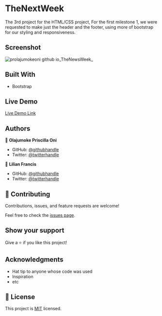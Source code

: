 # TheNextWeek
The 3rd project for the HTML/CSS project, For the first milestone 1, we were requested to make just the header and the footer, using more of bootstrap for  our styling and responsiveness.
## Screenshot
![prolajumokeoni github io_TheNewsWeek_](https://user-images.githubusercontent.com/69638013/106491020-f2c04380-64a5-11eb-91bb-8ece21fca786.png)

## Built With

- Bootstrap

## Live Demo

[Live Demo Link](https://prolajumokeoni.github.io/TheNewsWeek/)







## Authors

👤 **Olajumoke Priscilla Oni**

- GitHub: [@githubhandle](https://github.com/prolajumokeoni)
- Twitter: [@twitterhandle](https://twitter.com/prolajumokeoni)


👤 **Lilian Francis**

- GitHub: [@githubhandle](https://github.com/ifnotlily)
- Twitter: [@twitterhandle](https://twitter.com/ifnotlily)


## 🤝 Contributing

Contributions, issues, and feature requests are welcome!

Feel free to check the [issues page](https://github.com/prolajumokeoni/TheNewsWeek/issues).

## Show your support

Give a ⭐️ if you like this project!

## Acknowledgments

- Hat tip to anyone whose code was used
- Inspiration
- etc

## 📝 License

This project is [MIT](https://github.com/prolajumokeoni/TheNewsWeek/blob/main/LICENSE) licensed.
